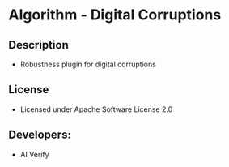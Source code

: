 # Algorithm - Digital Corruptions

## Description
* Robustness plugin for digital corruptions

## License
* Licensed under Apache Software License 2.0

## Developers:
* AI Verify
